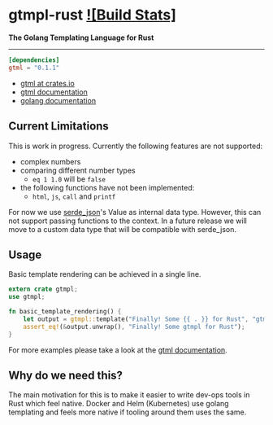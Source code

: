 # gtmpl-rust [![Build Stats]][travis]
[Build Status]: https://travis-ci.org/fiji-flo/gtmpl-rust.svg?branch=master
[travis]: https://travis-ci.org/fiji-flo/gtmpl-rust

**The Golang Templating Language for Rust**

---

```toml
[dependencies]
gtml = "0.1.1"
```

* [gtml at crates.io](https://crates.io/crate/gtmpl)
* [gtml documentation](https://docs.rs/crate/gtmpl)
* [golang documentation](https://golang.org/pkg/text/template/)

## Current Limitations

This is work in progress. Currently the following features are not supported:

* complex numbers
* comparing different number types
  * `eq 1 1.0` will be `false`
* the following functions have not been implemented:
  * `html`, `js`, `call` and `printf`

For now we use [serde_json](https://github.com/serde-rs/json)'s Value as internal
data type. However, this can not support passing functions to the context. In a
future release we will move to a custom data type that will be compatible with
serde_json.

## Usage

Basic template rendering can be achieved in a single line.

```rust
extern crate gtmpl;
use gtmpl;

fn basic_template_rendering() {
    let output = gtmpl::template("Finally! Some {{ . }} for Rust", "gtmpl");
    assert_eq!(&output.unwrap(), "Finally! Some gtmpl for Rust");
}
```

For more examples please take a look at the
[gtml documentation](https://docs.rs/crate/gtmpl).

## Why do we need this?

The main motivation for this is to make it easier to write dev-ops tools in Rust
which feel native. Docker and Helm (Kubernetes) use golang templating and feels
more native if tooling around them uses the same.
